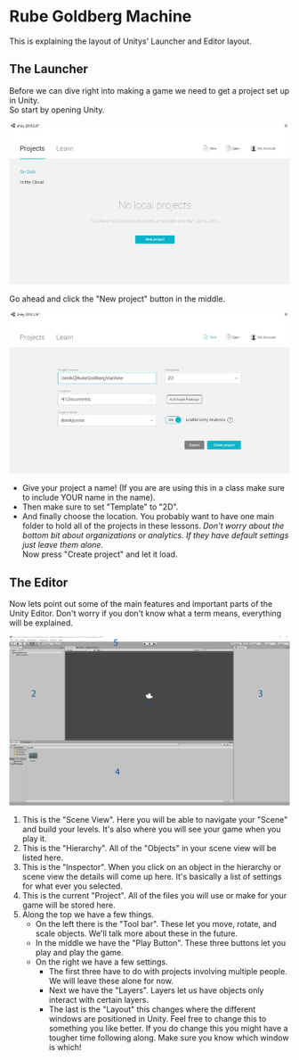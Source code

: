 # Rube Goldberg Machine

This is explaining the layout of Unitys' Launcher and Editor layout.

## The Launcher

Before we can dive right into making a game we need to get a project set up in Unity.\
So start by opening Unity.

![UnityLauncher](Images/UnityLauncher.JPG)  

Go ahead and click the "New project" button in the middle.

![NewProject](Images/NewProject.JPG)  

* Give your project a name! (If you are are using this in a class make sure to include YOUR name in the name).  
* Then make sure to set "Template" to "2D".
* And finally choose the location. You probably want to have one main folder to hold all of the projects in these lessons.
*Don't worry about the bottom bit about organizations or analytics. If they have default settings just leave them alone.*  
Now press "Create project" and let it load.  

## The Editor

Now lets point out some of the main features and important parts of the Unity Editor. Don't worry if you don't know what a term means, everything will be explained.

![UnityEditor](Images/UnityEditor.JPG)  

1. This is the "Scene View". Here you will be able to navigate your "Scene" and build your levels. It's also where you will see your game when you play it.
1. This is the "Hierarchy". All of the "Objects" in your scene view will be listed here.
1. This is the "Inspector". When you click on an object in the hierarchy or scene view the details will come up here. It's basically a list of settings for what ever you selected.
1. This is the current "Project". All of the files you will use or make for your game will be stored here. 
1. Along the top we have a few things.
	* On the left there is the "Tool bar". These let you move, rotate, and scale objects. We'll talk more about these in the future.
	* In the middle we have the "Play Button". These three buttons let you play and play the game.
	* On the right we have a few settings. 
		* The first three have to do with projects involving multiple people. We will leave these alone for now.
		* Next we have the "Layers". Layers let us have objects only interact with certain layers.
		* The last is the "Layout" this changes where the different windows are positioned in Unity. Feel free to change this to something you like better. If you do change this you might have a tougher time following along. Make sure you know which window is which!
